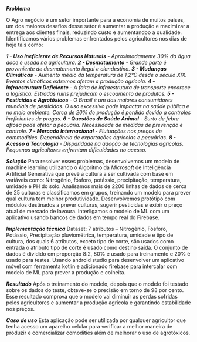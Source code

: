 ***Problema***

O Agro negócio é um setor importante para a economia de muitos países, um dos maiores desafios desse setor é aumentar a produção e maximizar a entrega aos clientes finais, reduzindo custo e aumentandoo a qualidade. Identificamos vários problemas enfrentados pelos agricultores nos dias de hoje tais como:

_**1 - Uso Ineficiente de Recursos Naturais** - Aproximadamente 30% da água doce é usada na agricultura. 
**2 - Desmatamento** - Grande parte é proveniente de desmatamento ilegal e clandestino.
**3 - Mudanças Climáticas** - Aumento médio da temperatura de 1,2°C desde o século XIX. Eventos climáticos extremos afetam a produção agrícola.
**4 - Infraestrutura Deficiente** - A falta de infraestrutura de transporte encarece a logística. Estradas ruins prejudicam o escoamento de produtos.
**5 - Pesticidas e Agrotóxicos** - O Brasil é um dos maiores consumidores mundiais de pesticidas. O uso excessivo pode impactar na saúde pública e no meio ambiente. Cerca de 20% de produção é perdido devido a controles ineficientes de pragas.
**6 - Questões de Saúde Animal** - Surto de febre aftosa pode afetar a pecuária. Necessidade de medidas de prevenção e controle.
**7 - Mercado Internacional** - Flutuações nos preços de commodities. Dependência de exportações agrícolas e pecuárias.
**8 - Acesso à Tecnologia** - Disparidade na adoção de tecnologias agrícolas. Pequenos agricultores enfrentam dificuldades no acesso._ 

***Solução***
Para resolver esses problemas, desenvolvemos um modelo de machine learning utilizando o Algoritmo da *Microsoft* de Inteligência Artificial Generativa que prevê a cultura a ser cultivada com base em variáveis como: Nitrogênio, fósforo, potássio, precipitação, temperatura, umidade e PH do solo. Analisamos mais de 2200 linhas de dados de cerca de 25 culturas e classificamos em grupos, treinando um modelo para prever qual cultura tem melhor produtividade. Desenvolvemos protótipo com módulos destinados a prever culturas, sugerir pesticidas e exibir o preço atual de mercado de lavoura. Interligamos o modelo de ML com um aplicativo usando bancos de dados em tempo real do Firebase.

***Implementação técnica***
Dataset: 7 atributos – Nitrogênio, Fósforo, Potássio, Precipitação pluviométrica, temperatura, umidade e tipo de cultura, dos quais 6 atributos, exceto tipo de corte, são usados como entrada o atributo tipo de corte é usado como destino saída. O conjunto de dados é dividido em proporção 8:2, 80% é usado para treinamento e 20% é usado para testes. Usando android studio para desenvolver um aplicativo móvel com ferramenta kotlin e adicionado firebase para intercalar com modelo de ML para prever a produção e colheita.

***Resultado***
 Após o treinamento do modelo, depois que o modelo foi testado sobre os dados do teste, obteve-se o precisão em torno de 98 por cento. Esse resultado comprova que o modelo vai diminuir as perdas sofridas pelos agricultores e aumentar a produção agrícola e garantindo estabilidade nos preços.
 
***Caso de uso***
Esta aplicação pode ser utilizada por qualquer agricultor que tenha acesso um aparelho celular para verificar a melhor maneira de produzir e comercializar comodities além de melhorar o uso de agrotóxicos.